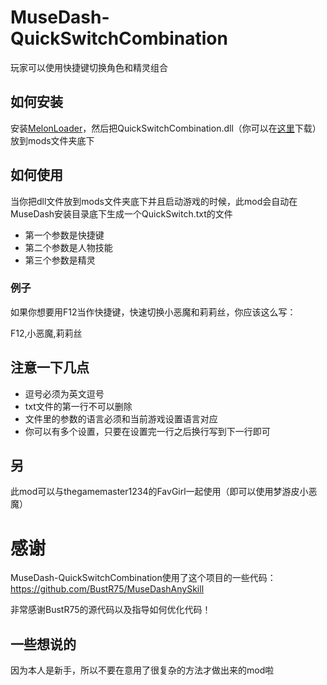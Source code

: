 # MuseDash-QuickSwitchCombination

玩家可以使用快捷键切换角色和精灵组合

## 如何安装

安装[MelonLoader](https://github.com/HerpDerpinstine/MelonLoader/releases/latest/download/MelonLoader.Installer.exe)，然后把QuickSwitchCombination.dll（你可以在[这里](https://github.com/lxymahatma/MuseDash-QuickSwitchCombination/releases)下载）放到mods文件夹底下

## 如何使用

当你把dll文件放到mods文件夹底下并且启动游戏的时候，此mod会自动在MuseDash安装目录底下生成一个QuickSwitch.txt的文件

* 第一个参数是快捷键
* 第二个参数是人物技能
* 第三个参数是精灵

### 例子

如果你想要用F12当作快捷键，快速切换小恶魔和莉莉丝，你应该这么写：

F12,小恶魔,莉莉丝

## 注意一下几点

* 逗号必须为英文逗号
* txt文件的第一行不可以删除
* 文件里的参数的语言必须和当前游戏设置语言对应
* 你可以有多个设置，只要在设置完一行之后换行写到下一行即可

## 另

此mod可以与thegamemaster1234的FavGirl一起使用（即可以使用梦游皮小恶魔）

# 感谢

MuseDash-QuickSwitchCombination使用了这个项目的一些代码：
https://github.com/BustR75/MuseDashAnySkill

非常感谢BustR75的源代码以及指导如何优化代码！

## 一些想说的

因为本人是新手，所以不要在意用了很复杂的方法才做出来的mod啦